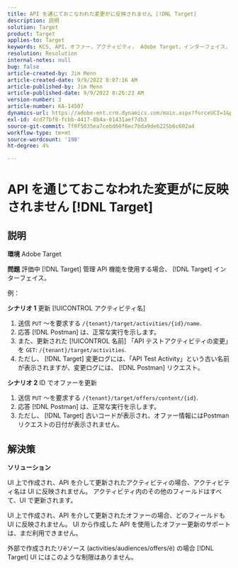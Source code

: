 ```yaml
---
title: API を通じておこなわれた変更がに反映されません [!DNL Target]
description: 説明
solution: Target
product: Target
applies-to: Target
keywords: KCS, API，オファー，アクティビティ， Adobe Target，インターフェイス，変更
resolution: Resolution
internal-notes: null
bug: false
article-created-by: Jim Menn
article-created-date: 9/9/2022 8:07:16 AM
article-published-by: Jim Menn
article-published-date: 9/9/2022 8:26:23 AM
version-number: 3
article-number: KA-14507
dynamics-url: https://adobe-ent.crm.dynamics.com/main.aspx?forceUCI=1&pagetype=entityrecord&etn=knowledgearticle&id=ccc21268-1630-ed11-9db1-0022480866ad
exl-id: 4cd77bf8-fcbb-4417-8b4a-01431aef7db3
source-git-commit: 7f0f5035ea7cebd60f6ec7bda9de6225b6c602a4
workflow-type: tm+mt
source-wordcount: '198'
ht-degree: 4%

---
```


# API を通じておこなわれた変更がに反映されません [!DNL Target]

## 説明


<b>環境</b>
Adobe Target

<b>問題</b>
評価中 [!DNL Target] 管理 API 機能を使用する場合、 [!DNL Target] インターフェイス。

例：

<b>シナリオ 1</b>
更新 [!UICONTROL アクティビティ名]

1. 送信 `PUT` ～を要求する `/{tenant}/target/activities/{id}/name`.
2. 応答 [!DNL Postman] は、正常な実行を示します。
3. また、更新された [!UICONTROL 名前] 「API テストアクティビティの変更」を `GET`: `/{tenant}/target/activities`.
4. ただし、 [!DNL Target] 変更ログには、「API Test Activity」という古い名前が表示されますが、変更ログには、 [!DNL Postman] リクエスト。


<b>シナリオ 2</b>
ID でオファーを更新

1. 送信 `PUT` ～を要求する `/{tenant}/target/offers/content/{id}`.
2. 応答 [!DNL Postman] は、正常な実行を示します。
3. ただし、 [!DNL Target] 古いコードが表示され、オファー情報にはPostmanリクエストの日付が表示されません。







## 解決策


<b>ソリューション</b>

UI 上で作成され、API を介して更新されたアクティビティの場合、アクティビティ名は UI に反映されません。 アクティビティ内のその他のフィールドはすべて、UI で更新されます。

UI 上で作成され、API を介して更新されたオファーの場合、どのフィールドも UI に反映されません。 UI から作成した API を使用したオファー更新のサポートは、まだ利用できません。

外部で作成されたリёソース (activities/audiences/offers/ё) の場合 [!DNL Target] UI にはこのような制限はありません。
